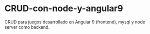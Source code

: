 # CRUD-con-node-y-angular9
CRUD para juegos desarrollado en Angular 9 (frontend), mysql y node server como backend.
